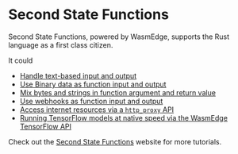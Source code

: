 # Second State Functions

Second State Functions, powered by WasmEdge, supports the Rust language as a first class citizen.

It could

* [Handle text-based input and output](https://www.secondstate.io/articles/getting-started-with-function-as-a-service-in-rust/)
* [Use Binary data as function input and output](https://www.secondstate.io/articles/use-binary-data-as-function-input-and-output/)
* [Mix bytes and strings in function argument and return value](https://www.secondstate.io/articles/use-binary-data-as-function-input-and-output/)
* [Use webhooks as function input and output](https://www.secondstate.io/articles/internet-of-functions-webhooks/)
* [Access internet resources via a `http_proxy` API](https://www.secondstate.io/articles/internet-of-functions-http-proxy/)
* [Running TensorFlow models at native speed via the WasmEdge TensorFlow API](https://www.secondstate.io/articles/wasi-tensorflow/)

Check out the [Second State Functions](https://www.secondstate.io/faas/) website for more tutorials.
